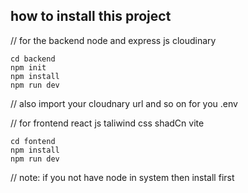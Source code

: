 ## how to install this project
// for the backend node and express js cloudinary 
```
cd backend
npm init
npm install
npm run dev
```

// also import your cloudnary url and so on for you .env

// for frontend react js taliwind css shadCn vite
```
cd fontend
npm install
npm run dev
```

// note: if you not have node in system then install first 
